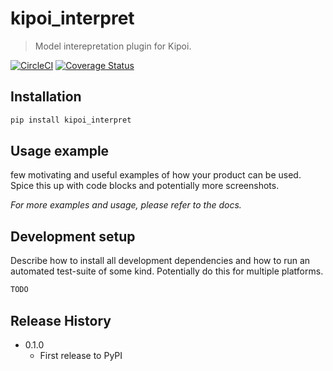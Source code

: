 # kipoi_interpret
> Model interepretation plugin for Kipoi.

[![CircleCI](https://circleci.com/gh/kipoi/kipoi-interpret.svg?style=svg)](https://circleci.com/gh/kipoi/kipoi-interpret)
[![Coverage Status](https://coveralls.io/repos/github/kipoi/kipoi-interpret/badge.svg?branch=master)](https://coveralls.io/github/kipoi/kipoi-interpret?branch=master)

## Installation

```sh
pip install kipoi_interpret
```

## Usage example

 few motivating and useful examples of how your product can be used. Spice this up with code blocks and potentially more screenshots.

_For more examples and usage, please refer to the docs._

## Development setup

Describe how to install all development dependencies and how to run an automated test-suite of some kind. Potentially do this for multiple platforms.

```sh
TODO
```


## Release History

* 0.1.0
    * First release to PyPI
